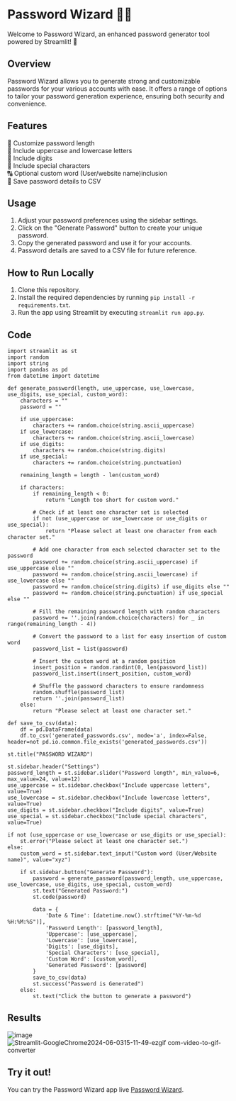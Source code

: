 # Password Wizard 🧙‍♂️

Welcome to Password Wizard, an enhanced password generator tool powered by Streamlit! 🚀

## Overview

Password Wizard allows you to generate strong and customizable passwords for your various accounts with ease. It offers a range of options to tailor your password generation experience, ensuring both security and convenience.

## Features

🔐 Customize password length  
🔡 Include uppercase and lowercase letters  
🔢 Include digits  
🧷 Include special characters  
🔠 Optional custom word (User/website name)inclusion  
📝 Save password details to CSV  

## Usage

1. Adjust your password preferences using the sidebar settings.
2. Click on the "Generate Password" button to create your unique password.
3. Copy the generated password and use it for your accounts.
4. Password details are saved to a CSV file for future reference.



## How to Run Locally

1. Clone this repository.
2. Install the required dependencies by running `pip install -r requirements.txt`.
3. Run the app using Streamlit by executing `streamlit run app.py`.

## Code
```
import streamlit as st
import random
import string
import pandas as pd
from datetime import datetime

def generate_password(length, use_uppercase, use_lowercase, use_digits, use_special, custom_word):
    characters = ""
    password = ""

    if use_uppercase:
        characters += random.choice(string.ascii_uppercase)
    if use_lowercase:
        characters += random.choice(string.ascii_lowercase)
    if use_digits:
        characters += random.choice(string.digits)
    if use_special:
        characters += random.choice(string.punctuation)

    remaining_length = length - len(custom_word)

    if characters:
        if remaining_length < 0:
            return "Length too short for custom word."

        # Check if at least one character set is selected
        if not (use_uppercase or use_lowercase or use_digits or use_special):
            return "Please select at least one character from each character set."

        # Add one character from each selected character set to the password
        password += random.choice(string.ascii_uppercase) if use_uppercase else ""
        password += random.choice(string.ascii_lowercase) if use_lowercase else ""
        password += random.choice(string.digits) if use_digits else ""
        password += random.choice(string.punctuation) if use_special else ""

        # Fill the remaining password length with random characters
        password += ''.join(random.choice(characters) for _ in range(remaining_length - 4))

        # Convert the password to a list for easy insertion of custom word
        password_list = list(password)

        # Insert the custom word at a random position
        insert_position = random.randint(0, len(password_list))
        password_list.insert(insert_position, custom_word)

        # Shuffle the password characters to ensure randomness
        random.shuffle(password_list)
        return ''.join(password_list)
    else:
        return "Please select at least one character set."

def save_to_csv(data):
    df = pd.DataFrame(data)
    df.to_csv('generated_passwords.csv', mode='a', index=False, header=not pd.io.common.file_exists('generated_passwords.csv'))

st.title("PASSWORD WIZARD")

st.sidebar.header("Settings")
password_length = st.sidebar.slider("Password length", min_value=6, max_value=24, value=12)
use_uppercase = st.sidebar.checkbox("Include uppercase letters", value=True)
use_lowercase = st.sidebar.checkbox("Include lowercase letters", value=True)
use_digits = st.sidebar.checkbox("Include digits", value=True)
use_special = st.sidebar.checkbox("Include special characters", value=True)

if not (use_uppercase or use_lowercase or use_digits or use_special):
    st.error("Please select at least one character set.")
else:
    custom_word = st.sidebar.text_input("Custom word (User/Website name)", value="xyz")

    if st.sidebar.button("Generate Password"):
        password = generate_password(password_length, use_uppercase, use_lowercase, use_digits, use_special, custom_word)
        st.text("Generated Password:")
        st.code(password)
        
        data = {
            'Date & Time': [datetime.now().strftime("%Y-%m-%d %H:%M:%S")],
            'Password Length': [password_length],
            'Uppercase': [use_uppercase],
            'Lowercase': [use_lowercase],
            'Digits': [use_digits],
            'Special Characters': [use_special],
            'Custom Word': [custom_word],
            'Generated Password': [password]
        }
        save_to_csv(data)
        st.success("Password is Generated")
    else:
        st.text("Click the button to generate a password")

```

## Results
![image](https://github.com/Ibrahim-Naseef/Password-Wizard/assets/156147657/bb3e44e9-a132-4b55-b38f-07a40884db65)
![Streamlit-GoogleChrome2024-06-0315-11-49-ezgif com-video-to-gif-converter](https://github.com/Ibrahim-Naseef/Password-Wizard/assets/156147657/156c9462-a081-4cfe-8688-a16ad2b7e1de)



## Try it out!

You can try the Password Wizard app live [Password Wizard](https://password-wizard.streamlit.app/).
